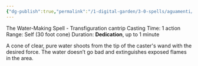 ```yaml
---
{"dg-publish":true,"permalink":"/1-digital-garden/3-0-spells/aguamenti/"}
---
```


The Water-Making Spell - Transfiguration cantrip 
Casting Time: 1 action 
Range: Self (30 foot cone) 
Duration: **Dedication**, up to 1 minute 

A cone of clear, pure water shoots from the tip of the caster's wand with the desired force. The water doesn’t go bad and extinguishes exposed flames in the area.